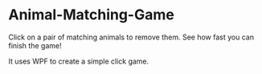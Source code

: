 # Animal-Matching-Game
Click on a pair of matching animals to remove them. See how fast you can finish the game!

It uses WPF to create a simple click game. 
